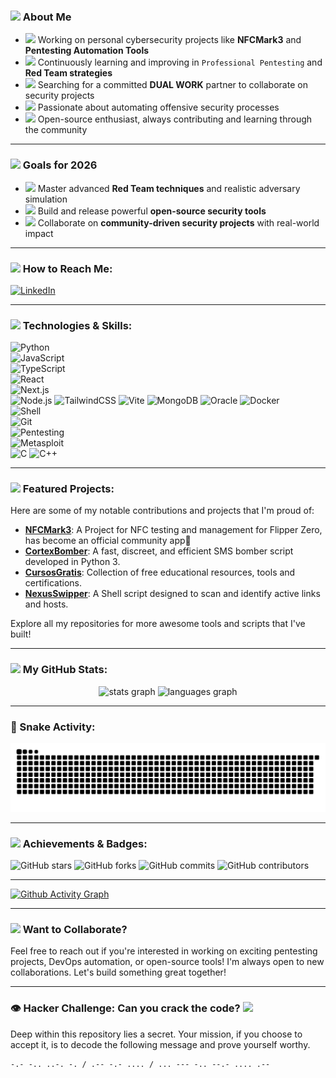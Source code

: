 ### <img src="https://cdn-icons-png.flaticon.com/512/10373/10373041.png" width="20" /> About Me

- <img src="https://img.icons8.com/color/48/flash-on--v1.png" width="18"/> Working on personal cybersecurity projects like **NFCMark3** and **Pentesting Automation Tools**
- <img src="https://img.icons8.com/color/48/brain.png" width="18"/> Continuously learning and improving in `Professional Pentesting` and **Red Team strategies**
- <img src="https://img.icons8.com/color/48/networking-manager.png" width="18"/> Searching for a committed **DUAL WORK** partner to collaborate on security projects
- <img src="https://img.icons8.com/color/48/robot-2.png" width="18"/> Passionate about automating offensive security processes
- <img src="https://img.icons8.com/color/48/source-code.png" width="18"/> Open-source enthusiast, always contributing and learning through the community

---

### <img src="https://cdn-icons-png.flaticon.com/512/2232/2232688.png" width="20"/> Goals for 2026

- <img src="https://cdn-icons-png.flaticon.com/512/3039/3039430.png" width="16"/> Master advanced **Red Team techniques** and realistic adversary simulation  
- <img src="https://cdn-icons-png.flaticon.com/512/2103/2103665.png" width="16"/> Build and release powerful **open-source security tools**  
- <img src="https://cdn-icons-png.flaticon.com/512/1256/1256650.png" width="16"/> Collaborate on **community-driven security projects** with real-world impact

---

### <img src="https://img.icons8.com/color/48/message-squared.png" width="20"/> How to Reach Me:
[![LinkedIn](https://img.shields.io/badge/LinkedIn-blue?style=for-the-badge&logo=linkedin)](https://www.linkedin.com/in/gabrielhrqr/)

---

### <img src="https://img.icons8.com/color/48/settings--v1.png" width="20"/> Technologies & Skills:
  
![Python](https://img.shields.io/badge/Python-3776AB?style=for-the-badge&logo=python&logoColor=white)  
![JavaScript](https://img.shields.io/badge/JavaScript-F7DF1E?style=for-the-badge&logo=javascript&logoColor=black)  
![TypeScript](https://img.shields.io/badge/TypeScript-3178C6?style=for-the-badge&logo=typescript&logoColor=white)  
![React](https://img.shields.io/badge/React-20232A?style=for-the-badge&logo=react&logoColor=61DAFB)  
![Next.js](https://img.shields.io/badge/Next.js-000000?style=for-the-badge&logo=next.js&logoColor=white)  
![Node.js](https://img.shields.io/badge/Node.js-339933?style=for-the-badge&logo=nodedotjs&logoColor=white)
![TailwindCSS](https://img.shields.io/badge/Tailwind_CSS-38B2AC?style=for-the-badge&logo=tailwind-css&logoColor=white)
![Vite](https://img.shields.io/badge/Vite-646CFF?style=for-the-badge&logo=vite&logoColor=white)
![MongoDB](https://img.shields.io/badge/MongoDB-47A248?style=for-the-badge&logo=mongodb&logoColor=white)
![Oracle](https://img.shields.io/badge/Oracle_DB-F80000?style=for-the-badge&logo=oracle&logoColor=white)
![Docker](https://img.shields.io/badge/Docker-2496ED?style=for-the-badge&logo=docker&logoColor=white)  
![Shell](https://img.shields.io/badge/Shell_Script-FFD500?style=for-the-badge&logo=gnu-bash&logoColor=black)  
![Git](https://img.shields.io/badge/Git-F05032?style=for-the-badge&logo=git&logoColor=white)  
![Pentesting](https://img.shields.io/badge/Kali_Linux-%23ADFF2F.svg?style=for-the-badge&logo=kali-linux&logoColor=black)  
![Metasploit](https://img.shields.io/badge/Metasploit-%23FF4500.svg?style=for-the-badge&logo=metasploit&logoColor=white)  
![C](https://img.shields.io/badge/C-%2300599C.svg?style=for-the-badge&logo=c&logoColor=white)
![C++](https://img.shields.io/badge/C%2B%2B-%2300599C.svg?style=for-the-badge&logo=c%2B%2B&logoColor=white)



---

### <img src="https://img.icons8.com/color/48/fire-element.png" width="20"/> Featured Projects:

Here are some of my notable contributions and projects that I'm proud of:

- **[NFCMark3](https://github.com/xoryus/NFCMark3)**: A Project for NFC testing and management for Flipper Zero, has become an official community app🥇
- **[CortexBomber](https://github.com/xoryus/CortexBomber)**: A fast, discreet, and efficient SMS bomber script developed in Python 3.
- **[CursosGratis](https://github.com/xoryus/CursosGratis)**: Collection of free educational resources, tools and certifications.
- **[NexusSwipper](https://github.com/xoryus/NexusSwipper)**: A Shell script designed to scan and identify active links and hosts.

Explore all my repositories for more awesome tools and scripts that I've built!

---

### <img src="https://img.icons8.com/color/48/combo-chart--v1.png" width="20"/> My GitHub Stats:

<div align="center">
  <img src="https://github-readme-stats.vercel.app/api?username=xoryus&hide_title=false&hide_rank=false&show_icons=true&include_all_commits=true&count_private=true&disable_animations=false&theme=dracula&locale=en&hide_border=false&order=1" height="150" alt="stats graph"  />
  <img src="https://github-readme-stats.vercel.app/api/top-langs?username=xoryus&locale=en&hide_title=false&layout=compact&card_width=320&langs_count=5&theme=dracula&hide_border=false&order=2" height="150" alt="languages graph"  />
</div>

---

### 🐍 Snake Activity:

![Snake dark animation](https://github.com/xOryus/xOryus/blob/output/github-contribution-grid-snake-dark.svg?palette=github-dark)


---

### <img src="https://img.icons8.com/color/48/prize.png" width="20"/> Achievements & Badges:

![GitHub stars](https://img.shields.io/github/stars/xOryus?color=FFD700&style=for-the-badge)
![GitHub forks](https://img.shields.io/github/forks/xOryus/xOryus?color=blue&style=for-the-badge)
![GitHub commits](https://img.shields.io/github/commit-activity/y/xOryus/xOryus?color=brightgreen&style=for-the-badge)
![GitHub contributors](https://img.shields.io/github/contributors/xOryus/xOryus?color=green&style=for-the-badge)

---

[![Github Activity Graph](https://github-readme-activity-graph.vercel.app/graph?username=xoryus&bg_color=000000&color=ffffff&line=4fb560&point=e0e0e0&area=true&hide_border=true)](https://github.com/ashutosh00710/github-readme-activity-graph)


---

### <img src="https://img.icons8.com/color/48/handshake.png" width="20"/> Want to Collaborate?
Feel free to reach out if you're interested in working on exciting pentesting projects, DevOps automation, or open-source tools! I'm always open to new collaborations. Let's build something great together!

---

### 👁️ Hacker Challenge: Can you crack the code? <img src="https://img.icons8.com/color/48/lock--v1.png" width="20"/>

Deep within this repository lies a secret. Your mission, if you choose to accept it, is to decode the following message and prove yourself worthy.

```plaintext
-.- -.. ..-. -. / .-- -.- .... / ... --- -.. --.- .... .--


